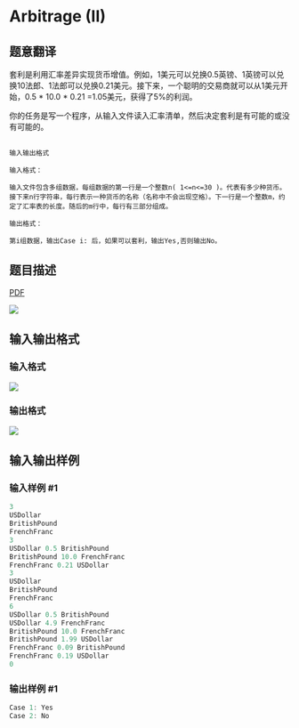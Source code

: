 # Arbitrage (II)

## 题意翻译

套利是利用汇率差异实现货币增值。例如，1美元可以兑换0.5英镑、1英镑可以兑换10法郎、1法郎可以兑换0.21美元。接下来，一个聪明的交易商就可以从1美元开始，0.5 * 10.0 * 0.21 =1.05美元，获得了5%的利润。

你的任务是写一个程序，从输入文件读入汇率清单，然后决定套利是有可能的或没有可能的。

```

输入输出格式

输入格式：

输入文件包含多组数据，每组数据的第一行是一个整数n( 1<=n<=30 )。代表有多少种货币。接下来n行字符串，每行表示一种货币的名称（名称中不会出现空格）。下一行是一个整数m，约定了汇率表的长度。随后的m行中，每行有三部分组成。

输出格式：

第i组数据，输出Case i: 后，如果可以套利，输出Yes,否则输出No。

```

## 题目描述

[problemUrl]: https://uva.onlinejudge.org/index.php?option=com_onlinejudge&Itemid=8&category=6&page=show_problem&problem=377

[PDF](https://uva.onlinejudge.org/external/4/p436.pdf)

![](https://cdn.luogu.com.cn/upload/vjudge_pic/UVA436/b9102782bff101afc47e7666930e0930f98929f2.png)

## 输入输出格式

### 输入格式

![](https://cdn.luogu.com.cn/upload/vjudge_pic/UVA436/905b0ce63e7090bb1fea393686756df363cf39cf.png)

### 输出格式

![](https://cdn.luogu.com.cn/upload/vjudge_pic/UVA436/2c20ccafbbec24bcd149837a67a0d5f0b3ea7958.png)

## 输入输出样例

### 输入样例 #1

```cpp
3
USDollar
BritishPound
FrenchFranc
3
USDollar 0.5 BritishPound
BritishPound 10.0 FrenchFranc
FrenchFranc 0.21 USDollar
3
USDollar
BritishPound
FrenchFranc
6
USDollar 0.5 BritishPound
USDollar 4.9 FrenchFranc
BritishPound 10.0 FrenchFranc
BritishPound 1.99 USDollar
FrenchFranc 0.09 BritishPound
FrenchFranc 0.19 USDollar
0
```


### 输出样例 #1

```cpp
Case 1: Yes
Case 2: No
```


